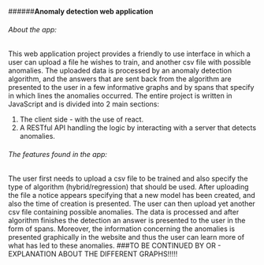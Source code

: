 ######**Anomaly detection web application**

###### About the app:

This web application project provides a friendly to use interface in which a user can upload a file he wishes
to train, and another csv file with possible anomalies. The uploaded data is processed by an anomaly detection 
algorithm, and the answers that are sent back from the algorithm are presented to the user in a few
informative graphs and by spans that specify in which lines the anomalies occurred.
The entire project is written in JavaScript and is divided into 2 main sections:
1. The client side - with the use of react. 
2. A RESTful API handling the logic by interacting with a server that detects anomalies.

###### The features found in the app:

The user first needs to upload a csv file to be trained and also specify the type of algorithm
(hybrid/regression) that should be used. After uploading the file a notice appears specifying that
a new model has been created, and also the time of creation is presented. 
The user can then upload yet another csv file containing possible anomalies. The data is processed and after
algorithm finishes the detection an answer is presented to the user in the form of spans.
Moreover, the information concerning the anomalies is presented graphically in the website and
thus the user can learn more of what has led to these anomalies. 
###TO BE CONTINUED BY OR - EXPLANATION ABOUT THE DIFFERENT GRAPHS!!!!!





